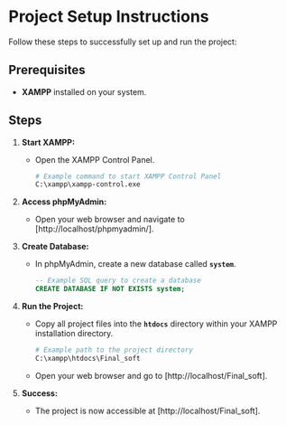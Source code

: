 # Project Setup Instructions

Follow these steps to successfully set up and run the project:

## Prerequisites
- **XAMPP** installed on your system.

## Steps

1. **Start XAMPP:**
   - Open the XAMPP Control Panel.

     ```bash
     # Example command to start XAMPP Control Panel
     C:\xampp\xampp-control.exe
     ```

2. **Access phpMyAdmin:**
   - Open your web browser and navigate to [http://localhost/phpmyadmin/].

3. **Create Database:**
   - In phpMyAdmin, create a new database called **`system`**.

     ```sql
     -- Example SQL query to create a database
     CREATE DATABASE IF NOT EXISTS system;
     ```

4. **Run the Project:**
   - Copy all project files into the **`htdocs`** directory within your XAMPP installation directory.

     ```bash
     # Example path to the project directory
     C:\xampp\htdocs\Final_soft
     ```

   - Open your web browser and go to [http://localhost/Final_soft].

5. **Success:**
   - The project is now accessible at [http://localhost/Final_soft].
